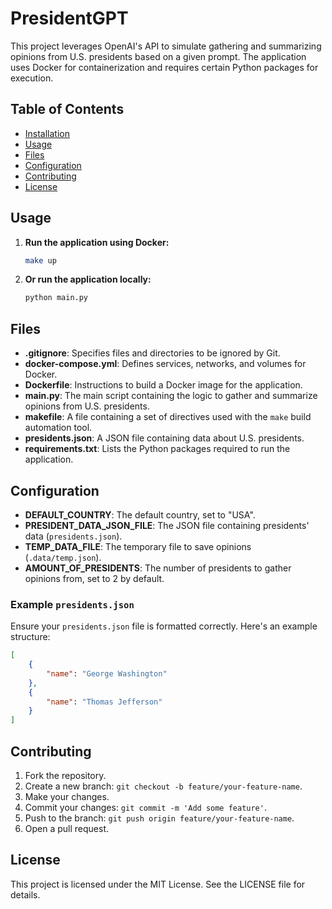 # PresidentGPT

This project leverages OpenAI's API to simulate gathering and summarizing opinions from U.S. presidents based on a given prompt. The application uses Docker for containerization and requires certain Python packages for execution.

## Table of Contents

- [Installation](#installation)
- [Usage](#usage)
- [Files](#files)
- [Configuration](#configuration)
- [Contributing](#contributing)
- [License](#license)

## Usage

1. **Run the application using Docker:**

   ```sh
   make up
   ```

2. **Or run the application locally:**

   ```sh
   python main.py
   ```

## Files

- **.gitignore**: Specifies files and directories to be ignored by Git.
- **docker-compose.yml**: Defines services, networks, and volumes for Docker.
- **Dockerfile**: Instructions to build a Docker image for the application.
- **main.py**: The main script containing the logic to gather and summarize opinions from U.S. presidents.
- **makefile**: A file containing a set of directives used with the `make` build automation tool.
- **presidents.json**: A JSON file containing data about U.S. presidents.
- **requirements.txt**: Lists the Python packages required to run the application.

## Configuration

- **DEFAULT_COUNTRY**: The default country, set to "USA".
- **PRESIDENT_DATA_JSON_FILE**: The JSON file containing presidents' data (`presidents.json`).
- **TEMP_DATA_FILE**: The temporary file to save opinions (`.data/temp.json`).
- **AMOUNT_OF_PRESIDENTS**: The number of presidents to gather opinions from, set to 2 by default.

### Example `presidents.json`

Ensure your `presidents.json` file is formatted correctly. Here's an example structure:

```json
[
    {
        "name": "George Washington"
    },
    {
        "name": "Thomas Jefferson"
    }
]
```

## Contributing

1. Fork the repository.
2. Create a new branch: `git checkout -b feature/your-feature-name`.
3. Make your changes.
4. Commit your changes: `git commit -m 'Add some feature'`.
5. Push to the branch: `git push origin feature/your-feature-name`.
6. Open a pull request.

## License

This project is licensed under the MIT License. See the LICENSE file for details.